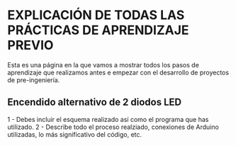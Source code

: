 # EXPLICACIÓN DE TODAS LAS PRÁCTICAS DE APRENDIZAJE PREVIO
Esta es una página en la que vamos a mostrar todos los pasos de aprendizaje que realizamos antes e empezar con el desarrollo de proyectos de pre-ingeniería.

## Encendido alternativo de 2 diodos LED
  1 - Debes incluir el esquema realizado así como el programa que has utilizado.
  2 - Describe todo el proceso realziado, conexiones de Arduino utilizadas, lo más significativo del código, etc.


